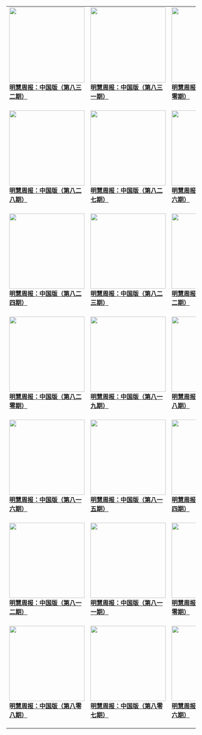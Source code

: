 |||||
|---|---|---|---|
|[<img width="200px" src="http://qikan.minghui.org/mhqkpage/qikanimage/2021/01/14/mhzb_832_pdf-cover.png" ><br/><b> 明慧周报：中国版（第八三二期）</b><br/><br/>](../pages/zhongguo/201095.md)|[<img width="200px" src="http://qikan.minghui.org/mhqkpage/qikanimage/2021/01/07/mhzb_831_pdf-cover.png" ><br/><b> 明慧周报：中国版（第八三一期）</b><br/><br/>](../pages/zhongguo/200994.md)|[<img width="200px" src="http://qikan.minghui.org/mhqkpage/qikanimage/2021/01/01/mhzb_830_pdf-cover.png" ><br/><b> 明慧周报：中国版（第八三零期）</b><br/><br/>](../pages/zhongguo/200885.md)|[<img width="200px" src="http://qikan.minghui.org/mhqkpage/qikanimage/2020/12/24/mhzb_829_pdf-cover.png" ><br/><b> 明慧周报：中国版（第八二九期）</b><br/><br/>](../pages/zhongguo/200786.md)|
|[<img width="200px" src="http://qikan.minghui.org/mhqkpage/qikanimage/2020/12/17/mhzb_828_pdf-cover.png" ><br/><b> 明慧周报：中国版（第八二八期）</b><br/><br/>](../pages/zhongguo/200683.md)|[<img width="200px" src="http://qikan.minghui.org/mhqkpage/qikanimage/2020/12/10/mhzb_827_pdf-cover.png" ><br/><b> 明慧周报：中国版（第八二七期）</b><br/><br/>](../pages/zhongguo/200581.md)|[<img width="200px" src="http://qikan.minghui.org/mhqkpage/qikanimage/2020/12/03/mhzb_826_pdf-cover.png" ><br/><b> 明慧周报：中国版（第八二六期）</b><br/><br/>](../pages/zhongguo/200468.md)|[<img width="200px" src="http://qikan.minghui.org/mhqkpage/qikanimage/2020/11/26/mhzb_825_pdf-cover.png" ><br/><b> 明慧周报：中国版（第八二五期）</b><br/><br/>](../pages/zhongguo/200370.md)|
|[<img width="200px" src="http://qikan.minghui.org/mhqkpage/qikanimage/2020/11/20/mhzb_824_pdf-cover.png" ><br/><b> 明慧周报：中国版（第八二四期）</b><br/><br/>](../pages/zhongguo/200272.md)|[<img width="200px" src="http://qikan.minghui.org/mhqkpage/qikanimage/2020/11/12/mhzb_823_pdf-cover.png" ><br/><b> 明慧周报：中国版（第八二三期）</b><br/><br/>](../pages/zhongguo/200172.md)|[<img width="200px" src="http://qikan.minghui.org/mhqkpage/qikanimage/2020/11/05/mhzb_822_pdf-cover.png" ><br/><b> 明慧周报：中国版（第八二二期）</b><br/><br/>](../pages/zhongguo/200075.md)|[<img width="200px" src="http://qikan.minghui.org/mhqkpage/qikanimage/2020/10/29/mhzb_821_pdf-cover.png" ><br/><b> 明慧周报：中国版（第八二一期）</b><br/><br/>](../pages/zhongguo/199963.md)|
|[<img width="200px" src="http://qikan.minghui.org/mhqkpage/qikanimage/2020/10/22/mhzb_820_pdf-cover.png" ><br/><b> 明慧周报：中国版（第八二零期）</b><br/><br/>](../pages/zhongguo/199872.md)|[<img width="200px" src="http://qikan.minghui.org/mhqkpage/qikanimage/2020/10/15/mhzb_819_pdf-cover.png" ><br/><b> 明慧周报：中国版（第八一九期）</b><br/><br/>](../pages/zhongguo/199773.md)|[<img width="200px" src="http://qikan.minghui.org/mhqkpage/qikanimage/2020/10/08/mhzb_818_pdf-cover.png" ><br/><b> 明慧周报：中国版（第八一八期）</b><br/><br/>](../pages/zhongguo/199679.md)|[<img width="200px" src="http://qikan.minghui.org/mhqkpage/qikanimage/2020/10/01/mhzb_817_pdf-cover.png" ><br/><b> 明慧周报：中国版（第八一七期）</b><br/><br/>](../pages/zhongguo/199595.md)|
|[<img width="200px" src="http://qikan.minghui.org/mhqkpage/qikanimage/2020/09/25/mhzb_816_pdf-cover.png" ><br/><b> 明慧周报：中国版（第八一六期）</b><br/><br/>](../pages/zhongguo/199503.md)|[<img width="200px" src="http://qikan.minghui.org/mhqkpage/qikanimage/2020/09/18/mhzb_815_pdf-cover.png" ><br/><b> 明慧周报：中国版（第八一五期）</b><br/><br/>](../pages/zhongguo/199407.md)|[<img width="200px" src="http://qikan.minghui.org/mhqkpage/qikanimage/2020/09/11/mhzb_814_pdf-cover.png" ><br/><b> 明慧周报：中国版（第八一四期）</b><br/><br/>](../pages/zhongguo/199314.md)|[<img width="200px" src="http://qikan.minghui.org/mhqkpage/qikanimage/2020/09/04/mhzb_813_pdf-cover.png" ><br/><b> 明慧周报：中国版（第八一三期）</b><br/><br/>](../pages/zhongguo/199222.md)|
|[<img width="200px" src="http://qikan.minghui.org/mhqkpage/qikanimage/2020/08/27/mhzb_812_pdf-cover.png" ><br/><b> 明慧周报：中国版（第八一二期）</b><br/><br/>](../pages/zhongguo/199111.md)|[<img width="200px" src="http://qikan.minghui.org/mhqkpage/qikanimage/2020/08/21/mhzb_811_pdf-cover.png" ><br/><b> 明慧周报：中国版（第八一一期）</b><br/><br/>](../pages/zhongguo/198960.md)|[<img width="200px" src="http://qikan.minghui.org/mhqkpage/qikanimage/2020/08/14/mhzb_810_pdf-cover.png" ><br/><b> 明慧周报：中国版（第八一零期）</b><br/><br/>](../pages/zhongguo/198842.md)|[<img width="200px" src="http://qikan.minghui.org/mhqkpage/qikanimage/2020/08/06/mhzb_809_pdf-cover.png" ><br/><b> 明慧周报：中国版（第八零九期）</b><br/><br/>](../pages/zhongguo/198732.md)|
|[<img width="200px" src="http://qikan.minghui.org/mhqkpage/qikanimage/2020/07/30/mhzb_808_pdf-cover.png" ><br/><b> 明慧周报：中国版（第八零八期）</b><br/><br/>](../pages/zhongguo/198626.md)|[<img width="200px" src="http://qikan.minghui.org/mhqkpage/qikanimage/2020/07/24/mhzb_807_pdf-cover.png" ><br/><b> 明慧周报：中国版（第八零七期）</b><br/><br/>](../pages/zhongguo/198465.md)|[<img width="200px" src="http://qikan.minghui.org/mhqkpage/qikanimage/2020/07/16/mhzb_806_pdf-cover.png" ><br/><b> 明慧周报：中国版（第八零六期）</b><br/><br/>](../pages/zhongguo/198361.md)|[<img width="200px" src="http://qikan.minghui.org/mhqkpage/qikanimage/2020/07/10/mhzb_805_pdf-cover.png" ><br/><b> 明慧周报：中国版（第八零五期）</b><br/><br/>](../pages/zhongguo/198281.md)|
